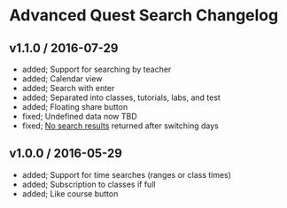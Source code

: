 # Advanced Quest Search Changelog

## v1.1.0 / 2016-07-29

* added; Support for searching by teacher
* added; Calendar view
* added; Search with enter
* added; Separated into classes, tutorials, labs, and test
* added; Floating share button
* fixed; Undefined data now TBD
* fixed; [No search results](https://github.com/bscheibe/qu/issues/1) returned after switching days

## v1.0.0 / 2016-05-29

* added; Support for time searches (ranges or class times)
* added; Subscription to classes if full
* added; Like course button
